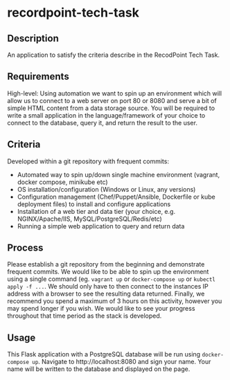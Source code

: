 # recordpoint-tech-task

## Description
An application to satisfy the criteria describe in the RecodPoint Tech Task.

## Requirements
High-level: Using automation we want to spin up an environment which will allow us to connect to a web server on port 80 or 8080 and serve a bit of simple HTML content from a data storage source. You will be required to write a small application in the language/framework of your choice to connect to the database, query it, and return the result to the user. 

## Criteria
Developed within a git repository with frequent commits: 
*	Automated way to spin up/down single machine environment (vagrant, docker compose, minikube etc) 
*	OS installation/configuration (Windows or Linux, any versions) 
*	Configuration management (Chef/Puppet/Ansible, Dockerfile or kube deployment files) to install and configure applications 
*	Installation of a web tier and data tier (your choice, e.g. NGINX/Apache/IIS, MySQL/PostgreSQL/Redis/etc) 
*	Running a simple web application to query and return data 

## Process
Please establish a git repository from the beginning and demonstrate frequent commits. We would like to be able to spin up the environment using a single command (eg. `vagrant up` or `docker-compose up` or `kubectl apply -f ...`. We should only have to then connect to the instances IP address with a browser to see the resulting data returned. Finally, we recommend you spend a maximum of 3 hours on this activity, however you may spend longer if you wish. We would like to see your progress throughout that time period as the stack is developed.

## Usage
This Flask application with a PostgreSQL database will be run using `docker-compose up`. Navigate to http://localhost:8080 and sign your name. Your name will be written to the database and displayed on the page.